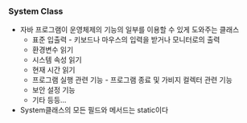 ### System Class

- 자바 프로그램이 운영체제의 기능의 일부를 이용할 수 있게 도와주는 클래스
  - 표준 입출력 - 키보드나 마우스의 입력을 받거나 모니터로의 출력
  - 환경변수 읽기
  - 시스템 속성 읽기
  - 현재 시간 읽기
  - 프로그램 실행 관련 기능 - 프로그램 종료 및 가비지 컬렉터 관련 기능
  - 보안 설정 기능
  - 기타 등등...
- System클래스의 모든 필드와 메서드는 static이다



